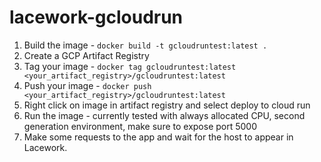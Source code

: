 # lacework-gcloudrun

1. Build the image - `docker build -t gcloudruntest:latest .`
2. Create a GCP Artifact Registry
3. Tag your image - `docker tag gcloudruntest:latest <your_artifact_registry>/gcloudruntest:latest`
4. Push your image - `docker push <your_artifact_registry>/gcloudruntest:latest`
5. Right click on image in artifact registry and select deploy to cloud run
6. Run the image - currently tested with always allocated CPU, second generation environment, make sure to expose port 5000
7. Make some requests to the app and wait for the host to appear in Lacework.